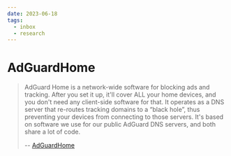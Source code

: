 ```yaml
---
date: 2023-06-18
tags:
  - inbox
  - research
---
```


# AdGuardHome

> AdGuard Home is a network-wide software for blocking ads and tracking. After
> you set it up, it'll cover ALL your home devices, and you don't need any
> client-side software for that. It operates as a DNS server that re-routes
> tracking domains to a “black hole”, thus preventing your devices from
> connecting to those servers. It's based on software we use for our public
> AdGuard DNS servers, and both share a lot of code.
>
> -- [AdGuardHome](https://github.com/AdguardTeam/AdGuardHome)

